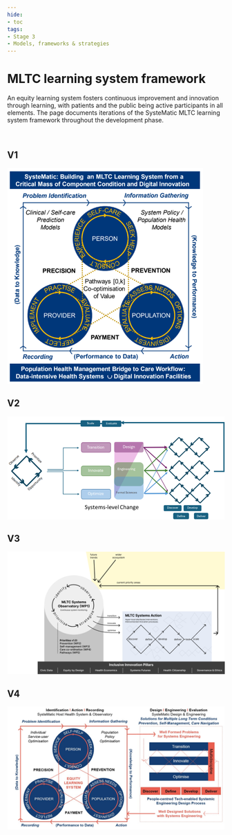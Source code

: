 ```yaml
---
hide:
- toc
tags:
- Stage 3
- Models, frameworks & strategies
---
```


# MLTC learning system framework 

An equity learning system fosters continuous improvement and innovation through learning, with patients and the public being active participants in all elements. The page documents iterations of the SysteMatic MLTC learning system framework throughout the development phase. 


<br>

## V1

![v1](../assets/learning-system-v1.png)

## V2

![v2](../assets/learning-system-v2.png)


## V3

![v3](../assets/learning-system-v3.png)


## V4 

![v4](../assets/learning-system-v4.jpg)

